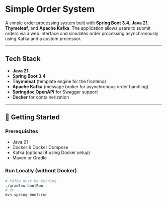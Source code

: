 # Simple Order System

A simple order processing system built with **Spring Boot 3.4**, **Java 21**, **Thymeleaf**, and **Apache Kafka**. The application allows users to submit orders via a web interface and simulates order processing asynchronously using Kafka and a custom processor.

---

## Tech Stack

- **Java 21**
- **Spring Boot 3.4**
- **Thymeleaf** (template engine for the frontend)
- **Apache Kafka** (message broker for asynchronous order handling)
- **Springdoc OpenAPI** for Swagger support
- **Docker** for containerization
  
---

## 🚀 Getting Started

### Prerequisites

- Java 21
- Docker & Docker Compose
- Kafka (optional if using Docker setup)
- Maven or Gradle

### Run Locally (without Docker)

```bash
# Kafka must be running
./gradlew bootRun
# or
mvn spring-boot:run
